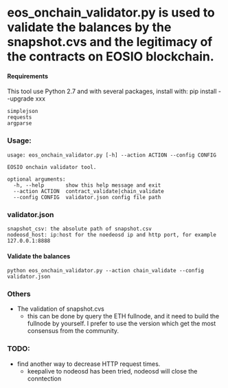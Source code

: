 # eos_onchain_validator.py is used to validate the balances by the snapshot.cvs and the legitimacy of the contracts on EOSIO blockchain.

#### Requirements
This tool use Python 2.7 and with several packages, install with: pip install --upgrade xxx
```
simplejson
requests
argparse
```

### Usage:
```
usage: eos_onchain_validator.py [-h] --action ACTION --config CONFIG

EOSIO onchain validator tool.

optional arguments:
  -h, --help       show this help message and exit
  --action ACTION  contract_validate|chain_validate
  --config CONFIG  validator.json config file path
```

### validator.json 
```
snapshot_csv: the absolute path of snapshot.csv
nodeosd_host: ip:host for the noedeosd ip and http port, for example 127.0.0.1:8888
```

#### Validate the balances
```
python eos_onchain_validator.py --action chain_validate --config validator.json
```

### Others
 - The validation of snapshot.cvs
    - this can be done by query the ETH fullnode, and it need to build the fullnode by yourself. I prefer to use the version which get the most consensus from the community.


### TODO:
 - find another way to decrease HTTP request times. 
    - keepalive to nodeosd has been tried, nodeosd will close the conntection
